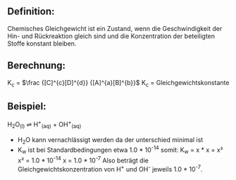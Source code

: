 
## Definition:
Chemisches Gleichgewicht ist ein Zustand, wenn die Geschwindigkeit der Hin- und Rückreaktion gleich sind und die Konzentration der beteiligten Stoffe konstant bleiben.


## Berechnung:
K<sub>c</sub> = $\frac {[C]^{c}[D]^{d}} {[A]^{a}[B]^{b}}$ 
K<sub>c</sub> = Gleichgewichtskonstante


## Beispiel:
H<sub>2</sub>O<sub>(l)</sub> ⇌ H<sup>+</sup><sub>(aq)</sub> + OH<sup>+</sup><sub>(aq)</sup> 
- H<sub>2</sub>O kann vernachlässigt werden da der unterschied minimal ist
- K<sub>w</sub> ist bei Standardbedingungen etwa 1.0 * 10<sup>-14</sup> 
somit:
K<sub>w</sub> = x * x = x²
x² = 1.0 * 10<sup>-14</sup>
x = 1.0 * 10<sup>-7</sup> 
Also beträgt die Gleichgewichtskonzentration von H<sup>+</sup> und OH<sup>-</sup> jeweils 1.0 * 10<sup>-7</sup>. 